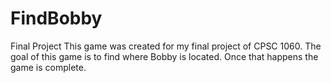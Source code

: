 # FindBobby
Final Project
This game was created for my final project of CPSC 1060.
The goal of this game is to find where Bobby is located.
Once that happens the game is complete.
